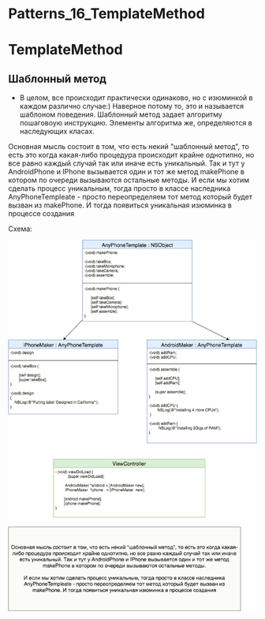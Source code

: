 # Patterns_16_TemplateMethod
# TemplateMethod
## Шаблонный метод
  -  В целом, все происходит практически одинаково, но с изюминкой в каждом различно случае:) Наверное потому то, это и называется шаблоном поведения. Шаблонный метод задает алгоритму пошаговоую инструкцию. Элементы алгоритма же, определяются в наследующих класах.

Основная мысль состоит в том, что есть некий "шаблонный метод", то есть это когда какая-либо процедура происходит крайне однотипно, но все равно каждый случай так или иначе есть уникальный. Так и тут у AndroidPhone и IPhone вызывается один и тот же метод makePhone в котором по очереди вызываются остальные методы.
И если мы хотим сделать процесс уникальным, тогда просто в классе наследника AnyPhoneTempleate - просто переопределяем тот метод который будет вызван из makePhone. И тогда появиться уникальная изюминка в процессе создания

Схема:

![alt text](https://raw.githubusercontent.com/HackDeveloperUA/Patterns_16_TemplateMethod/master/Patterns16.png)
